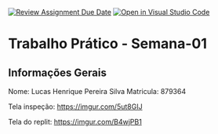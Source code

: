 [![Review Assignment Due Date](https://classroom.github.com/assets/deadline-readme-button-22041afd0340ce965d47ae6ef1cefeee28c7c493a6346c4f15d667ab976d596c.svg)](https://classroom.github.com/a/obNX3F-y)
[![Open in Visual Studio Code](https://classroom.github.com/assets/open-in-vscode-2e0aaae1b6195c2367325f4f02e2d04e9abb55f0b24a779b69b11b9e10269abc.svg)](https://classroom.github.com/online_ide?assignment_repo_id=18251279&assignment_repo_type=AssignmentRepo)
# Trabalho Prático - Semana-01

## Informações Gerais
Nome: Lucas Henrique Pereira Silva
Matricula: 879364

Tela inspeção: https://imgur.com/5ut8GIJ


Tela do replit: https://imgur.com/B4wjPB1

